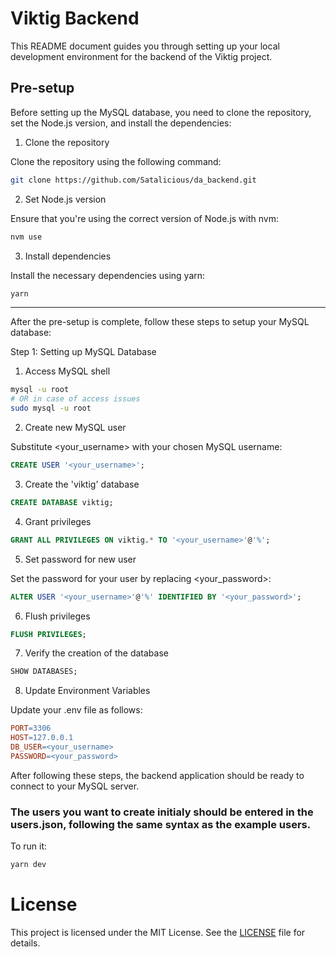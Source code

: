 # Viktig Backend

This README document guides you through setting up your local development environment for the backend of the Viktig project.

## Pre-setup

Before setting up the MySQL database, you need to clone the repository, set the Node.js version, and install the dependencies:
1. Clone the repository

Clone the repository using the following command:

```bash
git clone https://github.com/Satalicious/da_backend.git
```
2. Set Node.js version

Ensure that you're using the correct version of Node.js with nvm:

```bash
nvm use
```
3. Install dependencies

Install the necessary dependencies using yarn:

```bash
yarn
```

---

After the pre-setup is complete, follow these steps to setup your MySQL database:

Step 1: Setting up MySQL Database

1. Access MySQL shell

```bash
mysql -u root
# OR in case of access issues
sudo mysql -u root
```
2. Create new MySQL user

Substitute <your_username> with your chosen MySQL username:

```sql
CREATE USER '<your_username>';
```
3. Create the 'viktig' database

```sql
CREATE DATABASE viktig;
```
4. Grant privileges

```sql
GRANT ALL PRIVILEGES ON viktig.* TO '<your_username>'@'%';
```

5. Set password for new user

Set the password for your user by replacing <your_password>:


```sql
ALTER USER '<your_username>'@'%' IDENTIFIED BY '<your_password>';
```
6. Flush privileges

```sql
FLUSH PRIVILEGES;
```
7. Verify the creation of the database

```sql
SHOW DATABASES;
```
8. Update Environment Variables

Update your .env file as follows:

```makefile
PORT=3306
HOST=127.0.0.1
DB_USER=<your_username>
PASSWORD=<your_password>
```

After following these steps, the backend application should be ready to connect to your MySQL server.


### The users you want to create initialy should be entered in the users.json, following the same syntax as the example users.


To run it:

```bash
yarn dev
```


# License

This project is licensed under the MIT License. See the [LICENSE](LICENSE) file for details.
